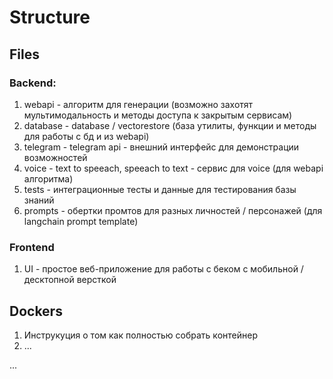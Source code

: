 # Structure

## Files

### Backend:
1. webapi - алгоритм для генерации (возможно захотят мультимодальность и методы доступа к закрытым сервисам)
2. database - database / vectorestore (база утилиты, функции и методы для работы с бд и из webapi)
3. telegram - telegram api - внешний интерфейс для демонстрации возможностей
4. voice - text to speeach, speeach to text - сервис для voice (для webapi алгоритма)
5. tests - интеграционные тесты и данные для тестирования базы знаний
6. prompts - обертки промтов для разных личностей / персонажей (для langchain prompt template)

### Frontend
1. UI - простое веб-приложение для работы с беком с мобильной / десктопной версткой

## Dockers

1. Инструкуция о том как полностью собрать контейнер
2. ...

...
